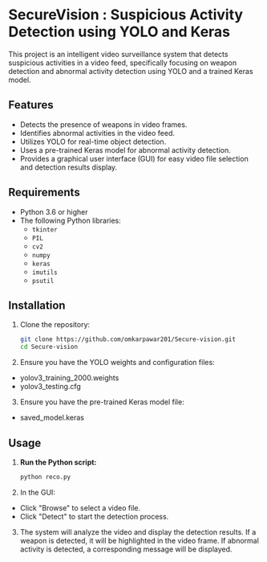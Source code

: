 # SecureVision : Suspicious Activity Detection using YOLO and Keras

This project is an intelligent video surveillance system that detects suspicious activities in a video feed, specifically focusing on weapon detection and abnormal activity detection using YOLO and a trained Keras model.

## Features

- Detects the presence of weapons in video frames.
- Identifies abnormal activities in the video feed.
- Utilizes YOLO for real-time object detection.
- Uses a pre-trained Keras model for abnormal activity detection.
- Provides a graphical user interface (GUI) for easy video file selection and detection results display.


## Requirements

- Python 3.6 or higher
- The following Python libraries:
  - `tkinter`
  - `PIL`
  - `cv2`
  - `numpy`
  - `keras`
  - `imutils`
  - `psutil`

## Installation

1. Clone the repository:
   ```bash
   git clone https://github.com/omkarpawar201/Secure-vision.git
   cd Secure-vision

2. Ensure you have the YOLO weights and configuration files:

 - yolov3_training_2000.weights
 - yolov3_testing.cfg

3. Ensure you have the pre-trained Keras model file:

 - saved_model.keras

## Usage

1. **Run the Python script:**
    ```sh
    python reco.py
    ```

2. In the GUI:

 - Click "Browse" to select a video file.
 - Click "Detect" to start the detection process.

3. The system will analyze the video and display the detection results. If a weapon is detected, it will be highlighted in the video frame. If abnormal activity is detected, a corresponding message will be displayed.